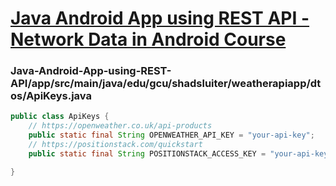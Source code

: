 # [Java Android App using REST API - Network Data in Android Course](https://www.youtube.com/watch?v=xPi-z3nOcn8)

### Java-Android-App-using-REST-API/app/src/main/java/edu/gcu/shadsluiter/weatherapiapp/dtos/ApiKeys.java

```java
public class ApiKeys {
    // https://openweather.co.uk/api-products
    public static final String OPENWEATHER_API_KEY = "your-api-key";
    // https://positionstack.com/quickstart
    public static final String POSITIONSTACK_ACCESS_KEY = "your-api-key";

}
```